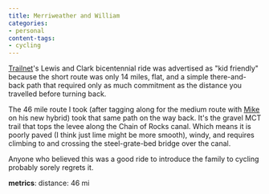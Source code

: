 ```yaml
---
title: Merriweather and William
categories:
- personal
content-tags:
- cycling
---
```


[Trailnet][1]'s Lewis and Clark bicentennial ride was advertised as "kid friendly" because the short route was only 14 miles, flat, and a simple there-and-back path that required only as much commitment as the distance you travelled before turning back.

   [1]: http://www.trailnet.org/

The 46 mile route I took (after tagging along for the medium route with [Mike][2] on his new hybrid) took that same path on the way back.  It's the gravel MCT trail that tops the levee along the Chain of Rocks canal.  Which means it is poorly paved (I think just lime might be more smooth), windy, and requires climbing to and crossing the steel-grate-bed bridge over the canal.

   [2]: http://www.shoesobjects.com/

Anyone who believed this was a good ride to introduce the family to cycling probably sorely regrets it.

**metrics**:
distance: 46 mi
